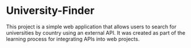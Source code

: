 # University-Finder
This project is a simple web application that allows users to search for universities by country using an external API. It was created as part of the learning process for integrating APIs into web projects.
